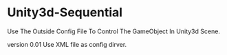 ﻿# Unity3d-Sequential

Use The Outside Config File To Control The GameObject In Unity3d Scene.

version 0.01
    Use XML file as config dirver.
